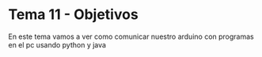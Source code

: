 # Tema 11 - Objetivos

En este tema vamos a ver como comunicar nuestro arduino con programas en el pc usando python y java
